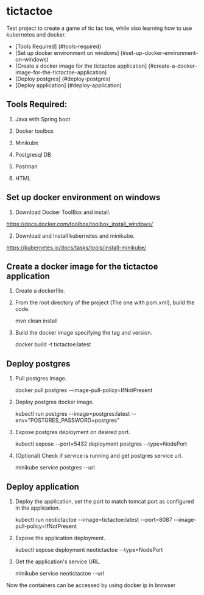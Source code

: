 # tictactoe
Test project to create a game of tic tac toe, while also learning how to use kubernetes and docker.

* [Tools Required] (#tools-required)
* [Set up docker environment on windows] (#set-up-docker-environment-on-windows)
* [Create a docker image for the tictactoe application] (#create-a-docker-image-for-the-tictactoe-application)
* [Deploy postgres] (#deploy-postgres)
* [Deploy application] (#deploy-application)


## Tools Required:

1. Java with Spring boot

2. Docker toolbox

3. Minikube

4. Postgresql DB

5. Postman

6. HTML


## Set up docker environment on windows
1. Download Docker ToolBox and install.

https://docs.docker.com/toolbox/toolbox_install_windows/


2. Download and Install kubernetes and minikube.

https://kubernetes.io/docs/tasks/tools/install-minikube/


## Create a docker image for the tictactoe application

1. Create a dockerfile.

2. From the root directory of the project (The one with pom.xml), build the code.

    mvn clean install
	
3. Build the docker image specifying the tag and version.

    docker build -t tictactoe:latest


## Deploy postgres

1. Pull 	postgres image.

    docker pull postgres --image-pull-policy=IfNotPresent

2. Deploy postgres docker image.

    kubectl run postgres --image=postgres:latest --env="POSTGRES_PASSWORD=postgres"

3. Expose postgres deployment on desired port.

    kubectl expose --port=5432 deployment postgres --type=NodePort 

4. (Optional) Check if service is running and get postgres service url.

    minikube service postgres --url

## Deploy application

1.  Deploy the application, set the port to match tomcat port as configured in the application.

    kubectl run neotictactoe --image=tictactoe:latest --port=8087 --image-pull-policy=IfNotPresent 

2.  Expose the application deployment.

    kubectl expose deployment neotictactoe --type=NodePort

3. Get the application's service URL.

    minikube service neotictactoe --url

Now the containers can be accessed by using docker ip in browser

